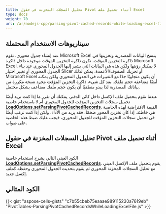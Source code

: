 ```yaml
---
title: تحليل السجلات المخزنة في حقول Pivot أثناء تحميل ملف Excel
type: docs
weight: 70
url: /ar/nodejs-cpp/parsing-pivot-cached-records-while-loading-excel-file/
---
```


## **سيناريوهات الاستخدام المحتملة**

عند إنشاء جدول محوري، تقوم Microsoft Excel بنسخ البيانات المصدرية وتخزينها في ذاكرة التخزين المؤقت. تكون ذاكرة التخزين المؤقت موجودة داخل ذاكرة Microsoft Excel. لا يمكنك رؤيتها ولكن هذه هي البيانات التي يشير إليها الجدول المحوري عند بناء الجدول المحوري أو تغيير اختيار Slicer أو تحريك الصفوف/الأعمدة. يمكن لذلك Microsoft Excel أن يكون متجاوبًا جدًا مع التغييرات في الجدول المحوري ولكن يمكنه أيضًا مضاعفة حجم ملفك. بعد كل شيء، ذاكرة التخزين المؤقت مجرد نسخة مكررة من بياناتك المصدرية لذا يبدو منطقيًا أن يكون حجم ملفك مضاعف بشكل محتمل.

عندما تقوم بتحميل ملف الإكسل داخل كائن الدفتر، يمكنك أن تقرر ما إذا كنت تريد أيضًا تحميل سجلات التخزين المؤقت للجدول المحوري أم لا باستخدام خاصية [**LoadOptions.setParsingPivotCachedRecords**](https://reference.aspose.com/cells/nodejs-cpp/loadoptions/#setParsingPivotCachedRecords-boolean-). القيمة الافتراضية لهذه الخاصية هي خاطئة. إذا كان تخزين المحور ضخمًا، فقد يزيد من الأداء. ولكن إذا كنت ترغب أيضًا في تحميل سجلات التخزين المؤقت للجدول المحوري، فيجب عليك ضبط هذه الخاصية على صواب.

## **تحليل السجلات المخزنة في حقول Pivot أثناء تحميل ملف Excel**

الكود العيني التالي يشرح استخدام خاصية [**LoadOptions.setParsingPivotCachedRecords**](https://reference.aspose.com/cells/nodejs-cpp/loadoptions/#setParsingPivotCachedRecords-boolean-). يقوم بتحميل ملف الإكسل العيني مع تحليل السجلات المخزنة المحوري ثم يقوم بتحديث الجدول المحوري وحفظه كملف إكسل جديد.

## **الكود المثالي**

{{< gist "aspose-cells-gists" "c7b55cbeb75eaaae989115230a7619eb" "PivotTables-ParsingPivotCachedRecordsWhileLoadingExcelFile.js" >}}

